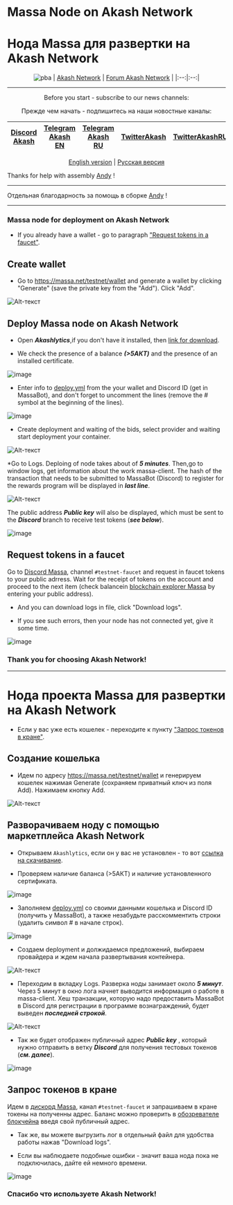 # Massa Node on Akash Network
# Нода Massa для развертки на Akash Network 
<div align="center">

![pba](https://user-images.githubusercontent.com/23629420/163564929-166f6a01-a6e2-4412-a4e9-40e54c821f05.png)
| [Akash Network](https://akash.network/) | [Forum Akash Network](https://forum.akash.network/) | 
|:--:|:--:|
___
Before you start - subscribe to our news channels: 

Прежде чем начать - подпишитесь на наши новостные каналы:

| [Discord Akash](https://discord.gg/3SNdg3BS) | [Telegram Akash EN](https://t.me/AkashNW) | [Telegram Akash RU](https://t.me/akash_ru) | [TwitterAkash](https://twitter.com/akashnet_) | [TwitterAkashRU](https://twitter.com/akash_ru) |
|:--:|:--:|:--:|:--:|:--:|

</div>

<div align="center">
  
[English version](https://github.com/Dimokus88/Massa/blob/main/README.md#massa-node-for-deployment-on-akash-network) | [Русская версия](https://github.com/Dimokus88/Massa/blob/main/README.md#%D0%BD%D0%BE%D0%B4%D0%B0-%D0%BF%D1%80%D0%BE%D0%B5%D0%BA%D1%82%D0%B0-massa-%D0%B4%D0%BB%D1%8F-%D1%80%D0%B0%D0%B7%D0%B2%D0%B5%D1%80%D1%82%D0%BA%D0%B8-%D0%BD%D0%B0-akash-network)
  
  
</div>

Thanks for help with assembly [Andy](https://twitter.com/andy31259) !
___

Отдельная благодарность за помощь в сборке [Andy](https://twitter.com/andy31259) !
___

### Massa node for deployment on Akash Network

* If you already have a wallet - go to paragraph ["Request tokens in a faucet"](https://github.com/Dimokus88/Akash-Nodes-Lab/tree/main/Active_testnets/Massa#request-tokens-in-a-faucet).

## Create wallet
* Go to https://massa.net/testnet/wallet and generate a wallet by clicking "Generate" (save the private key from the "Add"). Click "Add".
 
![Alt-текст](https://user-images.githubusercontent.com/23629420/167258193-4b7ed05b-f580-4e0d-adad-b25f407734f6.png)

## Deploy Massa node on Akash Network

* Open ***Akashlytics***,if you don't have it installed, then [link for download](https://www.akashlytics.com/deploy).

* We check the presence of a balance  ***(>5АКТ)*** and the presence of an installed certificate.

![image](https://user-images.githubusercontent.com/23629420/165339432-6f053e43-4fa2-4429-8eb7-d2fc66f47c70.png)

* Enter info to [deploy.yml](https://github.com/Dimokus88/Massa/blob/main/deploy.yml) from the your wallet and Discord ID (get in MassaBot), and don't forget to uncomment the lines (remove the # symbol at the beginning of the lines).

![image](https://user-images.githubusercontent.com/23629420/172821020-b551d49a-5b03-4813-bcd5-a3e5a634bbe8.png)

* Create deployment and waiting of the bids, select provider and waiting start deployment your container.

![Alt-текст](https://user-images.githubusercontent.com/23629420/163015058-d2d07eff-2eb5-4cad-9e17-526ca4219f1c.png)

*Go to Logs. Deploing of node takes about of ***5 minutes***. Then,go to window logs, get information about the work massa-client. The hash of the transaction that needs to be submitted to MassaBot (Discord) to register for the rewards program will be displayed in ***last line***.


![Alt-текст](https://user-images.githubusercontent.com/23629420/163021720-7b7a7779-eb68-440a-93a0-6effa37f29d8.png)

The public address ***Public key*** will also be displayed, which must be sent to the ***Discord*** branch to receive test tokens (***see below***).

![image](https://user-images.githubusercontent.com/23629420/172821287-6ab6d57b-e910-4800-b224-9430622b61c8.png)

## Request tokens in a faucet

Go to  [Discord Massa](https://discord.gg/W5X3frEE), channel ```#testnet-faucet```  and request in faucet tokens to your public adrress. Wait for the receipt of tokens on the account and proceed to the next item (check balancein [blockchain explorer Massa](https://massa.net/testnet) by entering your public address).

* And you can download logs in file, click "Download logs".

* If you see such errors, then your node has not connected yet, give it some time.

![image](https://user-images.githubusercontent.com/23629420/172899308-6adbec68-b819-4103-860b-892b2b8885ff.png)


### Thank you for choosing Akash Network!
___

# Нода проекта Massa для развертки на Akash Network

* Если у вас уже есть кошелек - переходите к пункту ["Запрос токенов в кране"](https://github.com/Dimokus88/Massa/blob/main/README.md#%D0%B7%D0%B0%D0%BF%D1%80%D0%BE%D1%81-%D1%82%D0%BE%D0%BA%D0%B5%D0%BD%D0%BE%D0%B2-%D0%B2-%D0%BA%D1%80%D0%B0%D0%BD%D0%B5).

## Создание кошелька
* Идем по адресу https://massa.net/testnet/wallet и генерируем кошелек нажимая Generate (сохраняем приватный ключ из поля Add). Нажимаем кнопку Add.
 
![Alt-текст](https://user-images.githubusercontent.com/23629420/167258193-4b7ed05b-f580-4e0d-adad-b25f407734f6.png)

## Разворачиваем ноду с помощью маркетплейса Akash Network

* Открываем ```Akashlytics```, если он у вас не установлен - то вот [ссылка на скачивание](https://www.akashlytics.com/deploy).

* Проверяем наличие баланса (>5АКТ) и наличие установленного сертификата.

![image](https://user-images.githubusercontent.com/23629420/165339432-6f053e43-4fa2-4429-8eb7-d2fc66f47c70.png)

* Заполняем [deploy.yml](https://github.com/Dimokus88/Massa/blob/main/deploy.yml) со своими данными кошелька и Discord ID (получить у MassaBot), а также незабудьте расскомментить строки (удалить символ # в начале строк).

![image](https://user-images.githubusercontent.com/23629420/172821043-fd5d3011-5397-4b83-b25d-caa76b0ccd0b.png)

* Создаем deployment и должидаемся предложений, выбираем провайдера и ждем начала развертывания контейнера.

![Alt-текст](https://user-images.githubusercontent.com/23629420/163015058-d2d07eff-2eb5-4cad-9e17-526ca4219f1c.png)

* Переходим в вкладку Logs. Разверка ноды занимает около ***5 минут***. Через 5 минут в окно лога начнет выводится информация о работе в massa-client. Хеш транзакции, которую надо предоставить MassaBot в Discord для регистрации в программе вознаграждений, будет выведен ***последней строкой***. 

![Alt-текст](https://user-images.githubusercontent.com/23629420/163021720-7b7a7779-eb68-440a-93a0-6effa37f29d8.png)

* Так же будет отображен публичный адрес ***Public key*** , который нужно отправить в ветку ***Discord*** для получения тестовых токенов (***см. далее***). 

![image](https://user-images.githubusercontent.com/23629420/172821287-6ab6d57b-e910-4800-b224-9430622b61c8.png)

## Запрос токенов в кране

Идем в  [дискорд Massa](https://discord.gg/W5X3frEE), канал ```#testnet-faucet```  и запрашиваем в кране токены на полученны адрес. Баланс можно проверить в [обозревателе блокчейна](https://massa.net/testnet) введя свой публичный адрес.

* Так же, вы можете выгрузить лог в отдельный файл для удобства работы нажав "Download logs".

* Если вы наблюдаете подобные ошибки - значит ваша нода пока не подключилась, дайте ей немного времени.

 ![image](https://user-images.githubusercontent.com/23629420/172899186-5ba923c0-8cf3-435b-8fbb-5f5e64d38459.png)

 
### Спасибо что используете Akash Network!


